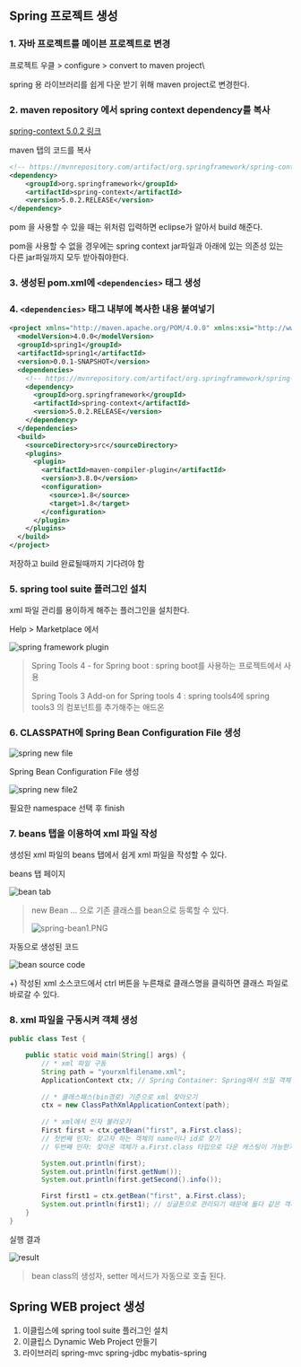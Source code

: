 ## Spring 프로젝트 생성

### 1. 자바 프로젝트를 메이븐 프로젝트로 변경
프로젝트 우클 > configure > convert to maven project\

spring 용 라이브러리를 쉽게 다운 받기 위해 maven project로 변경한다.

### 2. maven repository 에서 spring context dependency를 복사
[spring-context 5.0.2 링크](https://mvnrepository.com/artifact/org.springframework/spring-context/5.0.2.RELEASE)

maven 탭의 코드를 복사
```xml
<!-- https://mvnrepository.com/artifact/org.springframework/spring-context -->
<dependency>
    <groupId>org.springframework</groupId>
    <artifactId>spring-context</artifactId>
    <version>5.0.2.RELEASE</version>
</dependency>
```

pom 을 사용할 수 있을 때는 위처럼 입력하면 eclipse가 알아서 build 해준다.

pom을 사용할 수 없을 경우에는 spring context jar파일과 아래에 있는 의존성 있는 다른 jar파일까지 모두 받아줘야한다.

### 3. 생성된 pom.xml에 `<dependencies>` 태그 생성

### 4. `<dependencies>` 태그 내부에 복사한 내용 붙여넣기

```xml
<project xmlns="http://maven.apache.org/POM/4.0.0" xmlns:xsi="http://www.w3.org/2001/XMLSchema-instance" xsi:schemaLocation="http://maven.apache.org/POM/4.0.0 http://maven.apache.org/xsd/maven-4.0.0.xsd">
  <modelVersion>4.0.0</modelVersion>
  <groupId>spring1</groupId>
  <artifactId>spring1</artifactId>
  <version>0.0.1-SNAPSHOT</version>
  <dependencies>
    <!-- https://mvnrepository.com/artifact/org.springframework/spring-context -->
    <dependency>
      <groupId>org.springframework</groupId>
      <artifactId>spring-context</artifactId>
      <version>5.0.2.RELEASE</version>
    </dependency>
  </dependencies>
  <build>
    <sourceDirectory>src</sourceDirectory>
    <plugins>
      <plugin>
        <artifactId>maven-compiler-plugin</artifactId>
        <version>3.8.0</version>
        <configuration>
          <source>1.8</source>
          <target>1.8</target>
        </configuration>
      </plugin>
    </plugins>
  </build>
</project>
```
저장하고 build 완료될때까지 기다려야 함

### 5. spring tool suite 플러그인 설치
xml 파일 관리를 용이하게 해주는 플러그인을 설치한다.

Help > Marketplace 에서 

![spring framework plugin](https://github.com/ette9844/writing_md/blob/master/imgs/spring-plugin.PNG?raw=true)
>Spring Tools 4 - for Spring boot : 
>spring boot를 사용하는 프로젝트에서 사용
>
>Spring Tools 3 Add-on for Spring tools 4 : 
>spring tools4에 spring tools3 의 컴포넌트를 추가해주는 애드온

### 6. CLASSPATH에 Spring Bean Configuration File 생성
![spring new file](https://github.com/ette9844/writing_md/blob/master/imgs/spring-newfile.PNG?raw=true)

Spring Bean Configuration File 생성

![spring new file2](https://github.com/ette9844/writing_md/blob/master/imgs/spring-bean3.PNG?raw=true)

필요한 namespace 선택 후 finish

### 7. beans 탭을 이용하여 xml 파일 작성

생성된 xml 파일의 beans 탭에서 쉽게 xml 파일을 작성할 수 있다.

beans 탭 페이지

![bean tab](https://github.com/ette9844/writing_md/blob/master/imgs/spring-bean2.PNG?raw=true)
>new Bean ... 으로 기존 클래스를 bean으로 등록할 수 있다.
>
>![spring-bean1.PNG](https://github.com/ette9844/writing_md/blob/master/imgs/spring-bean1.PNG?raw=true)


자동으로 생성된 코드

![bean source code](https://github.com/ette9844/writing_md/blob/master/imgs/spring-beansource.PNG?raw=true)

+) 작성된 xml 소스코드에서 ctrl 버튼을 누른채로 클래스명을 클릭하면 클래스 파일로 바로갈 수 있다.

### 8. xml 파일을 구동시켜 객체 생성
```java
public class Test {

	public static void main(String[] args) {
		// * xml 파일 구동
		String path = "yourxmlfilename.xml";
		ApplicationContext ctx;	// Spring Container: Spring에서 쓰일 객체관리자
		
		// * 클래스패스(bin경로) 기준으로 xml 찾아오기
		ctx = new ClassPathXmlApplicationContext(path);
		
		// * xml에서 인자 불러오기
		First first = ctx.getBean("first", a.First.class);
		// 첫번째 인자: 찾고자 하는 객체의 name이나 id로 찾기
		// 두번째 인자: 찾아온 객체가 a.First.class 타입으로 다운 캐스팅이 가능한지 물어보고 다운 캐스팅

		System.out.println(first);
		System.out.println(first.getNum());
		System.out.println(first.getSecond().info());		

		First first1 = ctx.getBean("first", a.First.class);
		System.out.println(first1);	// 싱글톤으로 관리되기 때문에 둘다 같은 객체를 참조하게 됨
	}
}
```

실행 결과

![result](https://github.com/ette9844/writing_md/blob/master/imgs/spring-bean-result.PNG?raw=true)
>bean class의 생성자, setter 메서드가 자동으로 호출 된다.


## Spring WEB project 생성
1. 이클립스에 spring tool suite 플러그인 설치
2. 이클립스 Dynamic Web Project 만들기
3. 라이브러리
spring-mvc
spring-jdbc
mybatis-spring
<!--stackedit_data:
eyJoaXN0b3J5IjpbMTYxNTAyNjc0MCwtMTA1MDIyMDIxNywxOT
M2NDczODgyLC01MjE5MDA4MDIsNzk0OTcwMzIsMTkzNjQ3Mzg4
MiwxNTAxMjgzOTAwLDU0MTcxNDIwNywtMzAzMDg0MDI4LC0xMz
U5MjE2NTg3LDE5OTgxNzczODcsMzUxOTM3MDc3LC00NDgxNTAz
MzcsMTI0NjAwNTkzNSwtMTUyNzIwNTYwNiwtNzY4NDgwODI0XX
0=
-->